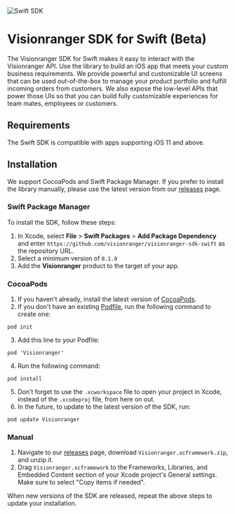 ![Swift SDK](https://resources.visionranger.com/media/repository-preview-sdk-swift.png)

# Visionranger SDK for Swift (Beta)
The Visionranger SDK for Swift makes it easy to interact with the Visionranger API. Use the library to build an iOS app that meets your custom business requirements. We provide powerful and customizable UI screens that can be used out-of-the-box to manage your product portfolio and fulfill incoming orders from customers. We also expose the low-level APIs that power those UIs so that you can build fully customizable experiences for team mates, employees or customers.

## Requirements
The Swift SDK is compatible with apps supporting iOS 11 and above.

## Installation
We support CocoaPods and Swift Package Manager. If you prefer to install the library manually, please use the latest version from our [releases](https://github.com/visionranger/visionranger-sdk-swift/releases) page.

### Swift Package Manager
To install the SDK, follow these steps:
1. In Xcode, select **File** > **Swift Packages** > **Add Package Dependency** and enter `https://github.com/visionranger/visionranger-sdk-swift` as the repository URL.
2. Select a minimum version of `0.1.0`
3. Add the **Visionranger** product to the target of your app.

### CocoaPods
1. If you haven't already, install the latest version of [CocoaPods](https://guides.cocoapods.org/using/getting-started.html).
2. If you don't have an existing [Podfile](https://guides.cocoapods.org/syntax/podfile.html), run the following command to create one:
```shell
pod init
```
3. Add this line to your Podfile:
```shell
pod 'Visionranger'
```
4. Run the following command:
```shell
pod install
```
5. Don’t forget to use the `.xcworkspace` file to open your project in Xcode, instead of the `.xcodeproj` file, from here on out.
6. In the future, to update to the latest version of the SDK, run:
```shell
pod update Visionranger
```

### Manual
1. Navigate to our [releases](https://github.com/visionranger/visionranger-sdk-swift/releases) page, download `Visionranger.xcframework.zip`, and unzip it.
2. Drag `Visionranger.xcframework` to the Frameworks, Libraries, and Embedded Content section of your Xcode project's General settings. Make sure to select "Copy items if needed".

When new versions of the SDK are released, repeat the above steps to update your installation.
